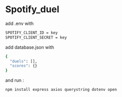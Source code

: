 # Spotify_duel

add .env with
```sh
SPOTIFY_CLIENT_ID = key
SPOTIFY_CLIENT_SECRET = key
```

add database.json with
```sh
{
  "duels": [],
  "scores": {}
}
```


and run :
```sh
npm install express axios querystring dotenv open
```
